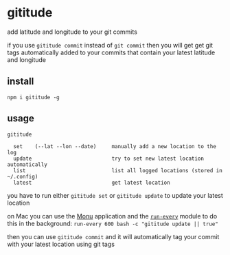 # gititude

add latitude and longitude to your git commits

if you use `gititude commit` instead of `git commit` then you will get get git tags automatically added to your commits that contain your latest latitude and longitude

## install

```
npm i gititude -g
```

## usage

```
gititude

  set    (--lat --lon --date)     manually add a new location to the log
  update                          try to set new latest location automatically
  list                            list all logged locations (stored in ~/.config)
  latest                          get latest location
```

you have to run either `gititude set` or `gititude update` to update your latest location

on Mac you can use the [Monu](https://github.com/maxogden/monu) application and the [`run-every`](https://npmjs.org) module to do this in the background: `run-every 600 bash -c "gititude update || true"`

then you can use `gititude commit` and it will automatically tag your commit with your latest location using git tags
